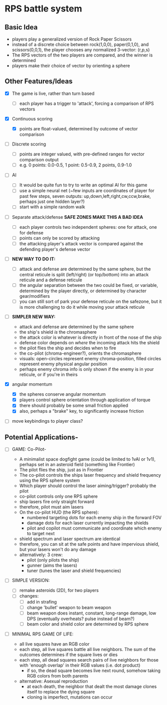 # RPS battle system



## Basic Idea
- players play a generalized version of Rock Paper Scissors
- instead of a discrete choice between rock(1,0,0), paper(0,1,0), and scissors(0,0,1), the player chooses any normalized 3-vector: (r,p,s)
- The RPS vectors of the two players are compared, and the winner is determined
- players make their choice of vector by orienting a sphere



## Other Features/Ideas
- [X] The game is live, rather than turn based
	- [ ] each player has a trigger to 'attack', forcing a comparison of RPS vectors
- [X] Continuous scoring
	- [X] points are float-valued, determined by outcome of vector comparison
- [ ] Discrete scoring
	- [ ] points are integer valued, with pre-defined ranges for vector comparison output
	- [ ] e.g. 0 points: 0.0-0.5, 1 point: 0.5-0.9, 2 points, 0.9-1.0
- [ ] AI
	- [ ] It would be quite fun to try to write an optimal AI for this game
	- [ ] use a simple neural net (~few inputs are coordinates of player for past few steps, seven outputs: up,down,left,right,cw,ccw,brake, perhaps just one hidden layer?)
    - [ ] start with a simple random walk
- [ ] Separate attack/defense  **SAFE ZONES MAKE THIS A BAD IDEA**
	- [ ] each player controls two independent spheres: one for attack, one for defense
	- [ ] points can only be scored by attacking
	- [ ] the attacking player's attack vector is compared against the defending player's defense vector
- [ ] **NEW WAY TO DO IT:**
	- [ ] attack and defense are determined by the same sphere, but the central reticule is split (left/right) (or top/bottom)
			into an attack reticule and a defense reticule
	- [ ] the angular separation between the two could be fixed, or variable, determined by the player directly, or determined by character gear/modifiers
	- [ ] you can still sort of park your defense reticule on the safezone, but it is more challenging to do it while moving your attack reticule
- [ ] **SIMPLER NEW WAY:**
    - attack and defense are determined by the same sphere
    - the ship's shield *is* the chromasphere
    - the attack color is whatever is directly in front of the nose of the ship
    - defense color depends on *where* the incoming attack hits the shield
    - the pilot flies the ship and decides when to fire
    - the co-pilot (chroma-engineer?), orients the chromasphere
    - visuals: open-circles represent enemy chroma-position, filled circles represent enemy physical angular position
    - perhaps enemy chroma info is only shown if the enemy is in your reticule, or if you're in theirs
- [X] angular momentum
	- [X] the spheres conserve angular momentum
	- [X] players control sphere orientation through application of torque
	- [X] there should probably be some small friction applied
	- [X] also, perhaps a "brake" key, to significantly increase friction
- [ ] move keybindings to player class?


## Potential Applications-
- [ ] GAME: Co-Pilot-
	- A minimalist space dogfight game (could be limited to 1vAI or 1v1), perhaps set in an asteroid field (something like Frontier)
	- The pilot flies the ship, just as in Frontier
	- The co-pilot controls the ships laser frequency and shield frequency using the RPS sphere system
	- Which player should control the laser aiming/trigger? probably the pilot
	- co-pilot controls only one RPS sphere
	- ship lasers fire only straight forward
	- therefore, pilot must aim lasers
	- On the co-pilot HUD (the RPS sphere):
		- numbered targeting dots for each enemy ship in the forward FOV
		- damage dots for each laser currently impacting the shields
		- pilot and copilot must communicate and coordinate which enemy to target next
	- shield spectrum and laser spectrum are identical
	- therefore, you can sit at the safe points and have impervious shield, but your lasers won't do any damage
	- alternatively: 3 crew:
		- pilot (only pilots the ship)
		- gunner (aims the lasers)
		- tuner (tunes the laser and shield frequencies)

- [ ] SIMPLE VERSION:
	- [ ] remake asteroids (2D), for two players
	- [ ] changes:
		- [ ] add in strafing
		- [ ] change 'bullet' weapon to beam weapon
		- [ ] beam weapon does instant, constant, long-range damage, low DPS (eventually overheats? pulse instead of beam?)
		- [ ] beam color and shield color are determined by RPS sphere

- [ ] MINIMAL RPS GAME OF LIFE:
	- all live squares have an RGB color
	- each step, all live squares battle all live neighbors. The sum of the outcomes determines if the square lives or dies
	- each step, all dead squares search pairs of live neighbors for those with 'enough overlap' in their RGB values (i.e. dot product)
		- if so, the dead square becomes live next round, somehow taking RGB colors from both parents
	- alternative: Asexual reproduction
		- at each death, the neighbor that dealt the most damage clones itself to replace the dying square
		- cloning is imperfect, mutations can occur
